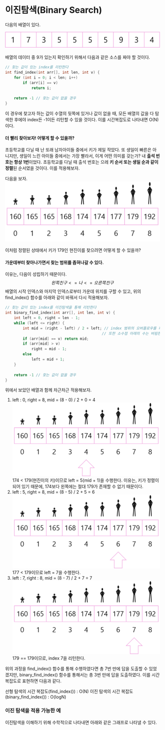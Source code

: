 # 이진탐색(Binary Search)

다음의 배열이 있다.

![array1](./assets/Binary_Search/array1.png)


배열의 데이터 중 9가 있는지 확인하기 위해서 다음과 같은 소스를 짜야 할 것이다.

```c++
// 찾는 값이 있는 index를 리턴한다
int find_index(int arr[], int len, int v) {
    for (int i = 0; i < len; i++)
        if (arr[i] == v)
            return i;
    
    return -1 // 찾는 값이 없을 경우
}
```

이 경우에 찾고자 하는 값이 수열의 뒷쪽에 있거나 값이 없을 때, 모든 배열의 값을 다 탐색한 후에야 index든 -1이든 리턴할 수 있을 것이다. 이를 시간복잡도로 나타내면 O(N)이다.



#### 더 빨리 찾아보자! 어떻게 할 수 있을까?

초등학교를 다닐 때 난 또래 남자아이들 중에서 키가 제일 작았다. 또 생일이 빠른은 아니지만, 생일이 느린 아이들 중에서는 가장 빨라서,  이게 어떤 의미를 갖는가? 내 **출석 번호는 항상 1번**이었다. 초등학교를 다닐 때 출석 번호는 으레 **키 순서 또는 생일 순과 같이 정렬**된 순서였을 것이다. 이를 적용해보자.

다음을 보자.
![human1](./assets/Binary_Search/human1.png)

이처럼 정렬된 상태에서 키가 179인 현진이를 찾으려면 어떻게 할 수 있을까?

#### 가운데부터 찾아나가면서 찾는 범위를 좁혀나갈 수 있다.

이유는, 다음이 성립하기 때문이다.
$$
왼쪽 친구 <=나<=오른쪽친구
$$
배열의 시작 인덱스와 마지막 인덱스로부터 가운데 위치를 구할 수 있고, 위의 find_index() 함수를 아래와 같이 바꿔서 다시 적용해보자.

```c++
// 찾는 값이 있는 index를 이진탐색을 통해 리턴한다
int binary_find_index(int arr[], int len, int v) {
    int left = 0, right = len - 1;
    while (left <= right) {
        int mid = (right - left) / 2 + left; // index 범위의 오버플로우를 피하기 위함
        									// 또한 소수점 아래의 수는 버림한다.
        if (arr[mid] == v) return mid;
        if (arr[mid] > v) 
            right = mid - 1;
        else 
            left = mid + 1;
    }
    
    return -1 // 찾는 값이 없을 경우
}
```

위에서 보았던 배열과 함께 차근차근 적용해보자.



1. left : 0, right = 8, mid = (8 - 0) / 2 + 0 = 4
   ![mid1](./assets/Binary_Search/mid1.png)
   174 < 179(현진이의 키)이므로 left = 5(mid + 1)을 수행한다.
   이유는, 키가 정렬이 되어 있기 때문에, 174보다 왼쪽에는 절대 179가 존재할 수 없기 때문이다.
2. left : 5, right = 8, mid = (8 - 5) / 2 + 5 = 6
   ![mid2](./assets/Binary_Search/mid2.png)
   177 < 179이므로 left = 7을 수행한다.
3. left : 7, right : 8, mid = (8 - 7) / 2 + 7 = 7
   ![mid3](./assets/Binary_Search/mid3.png)
   179 == 179이므로, index 7을 리턴한다.

위의 과정을 find_index() 함수를 통해 수행하였다면 총 7번 만에 답을 도출할 수 있었겠지만, binary_find_index() 함수를 통해서는 총 3번 만에 답을 도출하였다.
이를 시간복잡도로 표현하면 다음과 같다.

선형 탐색의 시간 복잡도(find_index()) : O(N)
이진 탐색의 시간 복잡도(binary_find_index()) : O(logN)



### 이진 탐색을 적용 가능한 예



이진탐색을 이해하기 위해 수학적으로 나타내면 아래와 같은 그래프로 나타낼 수 있다.

